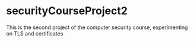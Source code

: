 # securityCourseProject2
This is the second project of the computer security course, experimenting on TLS and certificates
